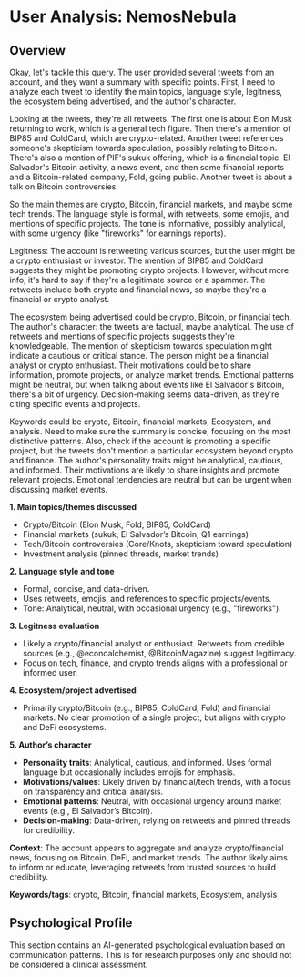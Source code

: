 # User Analysis: NemosNebula

## Overview

<think>
Okay, let's tackle this query. The user provided several tweets from an account, and they want a summary with specific points. First, I need to analyze each tweet to identify the main topics, language style, legitness, the ecosystem being advertised, and the author's character.

Looking at the tweets, they're all retweets. The first one is about Elon Musk returning to work, which is a general tech figure. Then there's a mention of BIP85 and ColdCard, which are crypto-related. Another tweet references someone's skepticism towards speculation, possibly relating to Bitcoin. There's also a mention of PIF's sukuk offering, which is a financial topic. El Salvador's Bitcoin activity, a news event, and then some financial reports and a Bitcoin-related company, Fold, going public. Another tweet is about a talk on Bitcoin controversies. 

So the main themes are crypto, Bitcoin, financial markets, and maybe some tech trends. The language style is formal, with retweets, some emojis, and mentions of specific projects. The tone is informative, possibly analytical, with some urgency (like "fireworks" for earnings reports). 

Legitness: The account is retweeting various sources, but the user might be a crypto enthusiast or investor. The mention of BIP85 and ColdCard suggests they might be promoting crypto projects. However, without more info, it's hard to say if they're a legitimate source or a spammer. The retweets include both crypto and financial news, so maybe they're a financial or crypto analyst.

The ecosystem being advertised could be crypto, Bitcoin, or financial tech. The author's character: the tweets are factual, maybe analytical. The use of retweets and mentions of specific projects suggests they're knowledgeable. The mention of skepticism towards speculation might indicate a cautious or critical stance. The person might be a financial analyst or crypto enthusiast. Their motivations could be to share information, promote projects, or analyze market trends. Emotional patterns might be neutral, but when talking about events like El Salvador's Bitcoin, there's a bit of urgency. Decision-making seems data-driven, as they're citing specific events and projects.

Keywords could be crypto, Bitcoin, financial markets, Ecosystem, and analysis. Need to make sure the summary is concise, focusing on the most distinctive patterns. Also, check if the account is promoting a specific project, but the tweets don't mention a particular ecosystem beyond crypto and finance. The author's personality traits might be analytical, cautious, and informed. Their motivations are likely to share insights and promote relevant projects. Emotional tendencies are neutral but can be urgent when discussing market events.
</think>

**1. Main topics/themes discussed**  
- Crypto/Bitcoin (Elon Musk, Fold, BIP85, ColdCard)  
- Financial markets (sukuk, El Salvador’s Bitcoin, Q1 earnings)  
- Tech/Bitcoin controversies (Core/Knots, skepticism toward speculation)  
- Investment analysis (pinned threads, market trends)  

**2. Language style and tone**  
- Formal, concise, and data-driven.  
- Uses retweets, emojis, and references to specific projects/events.  
- Tone: Analytical, neutral, with occasional urgency (e.g., "fireworks").  

**3. Legitness evaluation**  
- Likely a crypto/financial analyst or enthusiast. Retweets from credible sources (e.g., @econoalchemist, @BitcoinMagazine) suggest legitimacy.  
- Focus on tech, finance, and crypto trends aligns with a professional or informed user.  

**4. Ecosystem/project advertised**  
- Primarily crypto/Bitcoin (e.g., BIP85, ColdCard, Fold) and financial markets. No clear promotion of a single project, but aligns with crypto and DeFi ecosystems.  

**5. Author’s character**  
- **Personality traits**: Analytical, cautious, and informed. Uses formal language but occasionally includes emojis for emphasis.  
- **Motivations/values**: Likely driven by financial/tech trends, with a focus on transparency and critical analysis.  
- **Emotional patterns**: Neutral, with occasional urgency around market events (e.g., El Salvador’s Bitcoin).  
- **Decision-making**: Data-driven, relying on retweets and pinned threads for credibility.  

**Context**: The account appears to aggregate and analyze crypto/financial news, focusing on Bitcoin, DeFi, and market trends. The author likely aims to inform or educate, leveraging retweets from trusted sources to build credibility.  

**Keywords/tags**: crypto, Bitcoin, financial markets, Ecosystem, analysis

## Psychological Profile

This section contains an AI-generated psychological evaluation based on communication patterns. This is for research purposes only and should not be considered a clinical assessment.